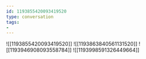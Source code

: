 ```yaml
---
id: 1193855420093419520
type: conversation
tags:
- 
---
```

![[1193855420093419520]]
![[1193863840561131520]]
![[1193946908093558784]]
![[1193998591326449664]]

